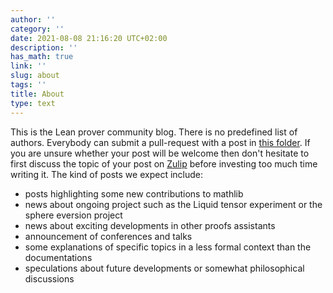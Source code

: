 ```yaml
---
author: ''
category: ''
date: 2021-08-08 21:16:20 UTC+02:00
description: ''
has_math: true
link: ''
slug: about
tags: ''
title: About
type: text
---
```


This is the Lean prover community blog.
There is no predefined list of authors. Everybody can submit a pull-request
with a post in [this folder](https://github.com/leanprover-community/blog/tree/master/posts). 
If you are unsure whether your post will be welcome then don't
hesitate to first discuss the topic of your post on 
[Zulip](https://leanprover.zulipchat.com/) before investing too
much time writing it. The kind of posts we expect include:

* posts highlighting some new contributions to mathlib
* news about ongoing project such as the Liquid tensor experiment or the sphere eversion project
* news about exciting developments in other proofs assistants
* announcement of conferences and talks 
* some explanations of specific topics in a less formal context than the documentations
* speculations about future developments or somewhat philosophical discussions
